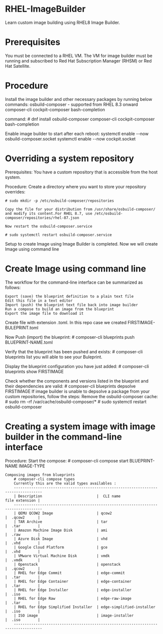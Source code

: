 # RHEL-ImageBuilder
Learn custom image building using RHEL8 Image Builder.

# Prerequisites

You must be connected to a RHEL VM.
The VM for image builder must be running and subscribed to Red Hat Subscription Manager (RHSM) or Red Hat Satellite.

# Procedure

Install the image builder and other necessary packages by running below commands:
    osbuild-composer - supported from RHEL 8.3 onward
    composer-cli
    cockpit-composer
    bash-completion

command: # dnf install osbuild-composer composer-cli cockpit-composer bash-completion

Enable image builder to start after each reboot:
    systemctl enable --now osbuild-composer.socket
    systemctl enable --now cockpit.socket

# Overriding a system repository
    
Prerequisites:
    You have a custom repository that is accessible from the host system.

Procedure:
    Create a directory where you want to store your repository overrides:

    # sudo mkdir -p /etc/osbuild-composer/repositories
    
    Copy the file for your distribution from /usr/share/osbuild-composer/ and modify its content.For RHEL 8.7, use /etc/osbuild-composer/repositories/rhel-87.json

    Now restart the osbuild-composer.service

    # sudo systemctl restart osbuild-composer.service

Setup to create Image using Image Builder is completed. Now we will create Image using command line 

# Create Image using command line

The workflow for the command-line interface can be summarized as follows:

    Export (save) the blueprint definition to a plain text file
    Edit this file in a text editor
    Import (push) the blueprint text file back into image builder
    Run a compose to build an image from the blueprint
    Export the image file to download it

Create file with extension .toml. In this repo case we created FIRSTIMAGE-BULEPRINT.toml

Now Push (import) the blueprint:
    # composer-cli blueprints push BLUEPRINT-NAME.toml

Verify that the blueprint has been pushed and exists:
    # composer-cli blueprints list
    you will able to see your Buleprint.

Display the blueprint configuration you have just added:
    # composer-cli blueprints show FIRSTIMAGE

Check whether the components and versions listed in the blueprint and their dependencies are valid:
    # composer-cli blueprints depsolve FIRSTIMAGE
    If image builder is unable to depsolve a package from your custom repositories, follow the steps:
    Remove the osbuild-composer cache:
        # sudo rm -rf /var/cache/osbuild-composer/*
        # sudo systemctl restart osbuild-composer

# Creating a system image with image builder in the command-line interface

Procedure:
    Start the compose:
        # composer-cli compose start BLUEPRINT-NAME IMAGE-TYPE

    Composing images from blueprints
        # composer-cli compose types
        Currently this are the valid types availables :
        -----------------------------------------------------------------------------------
        | Description	                      |  CLI name	               file extension |
        -----------------------------------------------------------------------------------
        | QEMU QCOW2 Image	             	  | qcow2	                   |  .qcow2 	  |
        | TAR Archive	                 	  | tar						   |  .tar   	  |
        | Amazon Machine Image Disk	     	  | ami						   |  .raw   	  |
        | Azure Disk Image	             	  | vhd						   |  .vhd   	  |
        | Google Cloud Platform	         	  | gce						   |  .vhd   	  |
        | VMware Virtual Machine Disk	 	  | vmdk					   |  .vmdk  	  |
        | Openstack	                     	  | openstack				   |  .qcow2 	  |
        | RHEL for Edge Commit	         	  | edge-commit				   |  .tar   	  |
        | RHEL for Edge Container	     	  | edge-container	           |  .tar   	  |
        | RHEL for Edge Installer	     	  | edge-installer	           |  .iso   	  |
        | RHEL for Edge Raw	             	  | edge-raw-image	           |  .tar   	  |
        | RHEL for Edge Simplified Installer  | edge-simplified-installer  |  .iso   	  |
        | ISO image	                          | image-installer			   |  .iso   	  |
        -----------------------------------------------------------------------------------
        